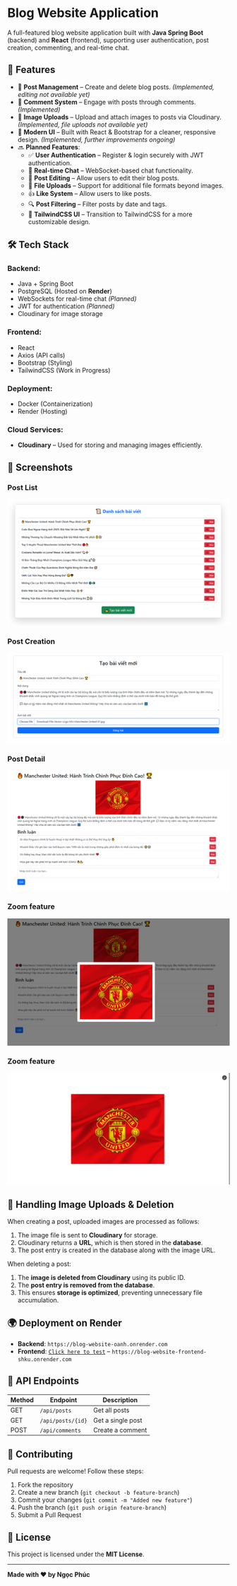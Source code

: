 # Blog Website Application

A full-featured blog website application built with **Java Spring Boot** (backend) and **React** (frontend), supporting user authentication, post creation, commenting, and real-time chat.

## 🚀 Features  
- 📝 **Post Management** – Create and delete blog posts. *(Implemented, editing not available yet)*  
- 💬 **Comment System** – Engage with posts through comments. *(Implemented)*  
- 📂 **Image Uploads** – Upload and attach images to posts via Cloudinary. *(Implemented, file uploads not available yet)*  
- 🎨 **Modern UI** – Built with React & Bootstrap for a cleaner, responsive design. *(Implemented, further improvements ongoing)*  
- 🔜 **Planned Features**:  
  - ✅ **User Authentication** – Register & login securely with JWT authentication.  
  - 💼 **Real-time Chat** – WebSocket-based chat functionality.  
  - 📝 **Post Editing** – Allow users to edit their blog posts.  
  - 📂 **File Uploads** – Support for additional file formats beyond images.  
  - 👍 **Like System** – Allow users to like posts.  
  - 🔍 **Post Filtering** – Filter posts by date and tags.  
  - 🎨 **TailwindCSS UI** – Transition to TailwindCSS for a more customizable design.  

## 🛠 Tech Stack

### **Backend:**
- Java + Spring Boot
- PostgreSQL (Hosted on **Render**)
- WebSockets for real-time chat *(Planned)*
- JWT for authentication *(Planned)*
- Cloudinary for image storage

### **Frontend:**
- React
- Axios (API calls)
- Bootstrap (Styling)
- TailwindCSS (Work in Progress)

### **Deployment:**
- Docker (Containerization)
- Render (Hosting)

### **Cloud Services:**
- **Cloudinary** – Used for storing and managing images efficiently.

## 📸 Screenshots

### **Post List**
![Post List](screenshots/postList.png)

### **Post Creation**
![Create Post](screenshots/createPost.png)

### **Post Detail**
![Post Detail](screenshots/postDetail.png)

### **Zoom feature**
![Zoom1](screenshots/zoom1.png)

### **Zoom feature**
![Zoom2](screenshots/zoom2.png)

## 🐄 Handling Image Uploads & Deletion

When creating a post, uploaded images are processed as follows:
1. The image file is sent to **Cloudinary** for storage.
2. Cloudinary returns a **URL**, which is then stored in the **database**.
3. The post entry is created in the database along with the image URL.

When deleting a post:
1. The **image is deleted from Cloudinary** using its public ID.
2. The **post entry is removed from the database**.
3. This ensures **storage is optimized**, preventing unnecessary file accumulation.

## 🌍 Deployment on Render

- **Backend**: `https://blog-website-oanh.onrender.com`
- **Frontend**: [`Click here to test`](https://blog-website-frontend-shku.onrender.com) – `https://blog-website-frontend-shku.onrender.com`

## 💼 API Endpoints

| Method | Endpoint           | Description         |
|--------|-------------------|---------------------|
| GET    | `/api/posts`      | Get all posts      |
| GET    | `/api/posts/{id}` | Get a single post  |
| POST   | `/api/comments`   | Create a comment   |

## 🤝 Contributing  
Pull requests are welcome! Follow these steps:  
1. Fork the repository  
2. Create a new branch (`git checkout -b feature-branch`)  
3. Commit your changes (`git commit -m "Added new feature"`)  
4. Push the branch (`git push origin feature-branch`)  
5. Submit a Pull Request  

## 📜 License  
This project is licensed under the **MIT License**.

---

**Made with ❤️ by Ngọc Phúc**

